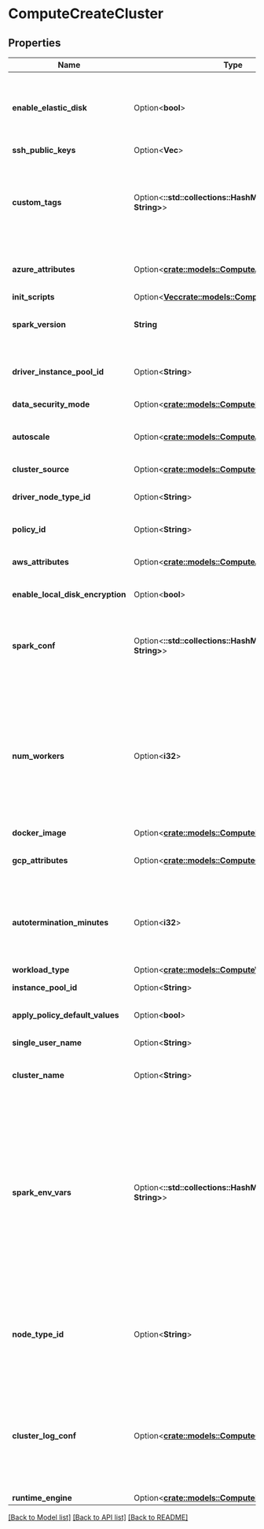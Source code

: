 # ComputeCreateCluster

## Properties

Name | Type | Description | Notes
------------ | ------------- | ------------- | -------------
**enable_elastic_disk** | Option<**bool**> | Autoscaling Local Storage: when enabled, this cluster will dynamically acquire additional disk space when its Spark workers are running low on disk space. This feature requires specific AWS permissions to function correctly - refer to the User Guide for more details. | [optional]
**ssh_public_keys** | Option<**Vec<String>**> |  | [optional]
**custom_tags** | Option<**::std::collections::HashMap<String, String>**> | Additional tags for cluster resources. Databricks will tag all cluster resources (Eg., AWS instances and EBS volumes) with these tags in addition to `default_tags`. Notes:  - Currently, Databricks allows at most 45 custom tags  - Clusters can only reuse cloud resources if the resources' tags are a subset of the cluster tags | [optional]
**azure_attributes** | Option<[**crate::models::ComputeAzureAttributes**](ComputeAzureAttributes.md)> | Attributes related to clusters running on Microsoft Azure. If not specified at cluster creation, a set of default values will be used. | [optional]
**init_scripts** | Option<[**Vec<crate::models::ComputeInitScriptInfo>**](ComputeInitScriptInfo.md)> |  | [optional]
**spark_version** | **String** | The Spark version of the cluster, Eg. `3.3.x-scala2.11`. A list of available Spark versions can be retrieved by using the :method:clusters/sparkVersions API call.  | 
**driver_instance_pool_id** | Option<**String**> | The optional ID of the instance pool for the driver of the cluster belongs. The pool cluster uses the instance pool with id (instance_pool_id) if the driver pool is not assigned. | [optional]
**data_security_mode** | Option<[**crate::models::ComputeDataSecurityMode**](ComputeDataSecurityMode.md)> |  | [optional]
**autoscale** | Option<[**crate::models::ComputeAutoScale**](ComputeAutoScale.md)> | Parameters needed in order to automatically scale clusters up and down based on load. Note: autoscaling works best with DB runtime versions 3.0 or later. | [optional]
**cluster_source** | Option<[**crate::models::ComputeClusterSource**](ComputeClusterSource.md)> |  | [optional]
**driver_node_type_id** | Option<**String**> | The node type of the Spark driver. Note that this field is optional; if unset, the driver node type will be set as the same value as `node_type_id` defined above.  | [optional]
**policy_id** | Option<**String**> | The ID of the cluster policy used to create the cluster if applicable. | [optional]
**aws_attributes** | Option<[**crate::models::ComputeAwsAttributes**](ComputeAwsAttributes.md)> | Attributes related to clusters running on Amazon Web Services. If not specified at cluster creation, a set of default values will be used. | [optional]
**enable_local_disk_encryption** | Option<**bool**> | Whether to enable LUKS on cluster VMs' local disks | [optional]
**spark_conf** | Option<**::std::collections::HashMap<String, String>**> | An object containing a set of optional, user-specified Spark configuration key-value pairs. Users can also pass in a string of extra JVM options to the driver and the executors via `Sparkdriver.extraJavaOptions` and `spark.executor.extraJavaOptions` respectively.  | [optional]
**num_workers** | Option<**i32**> | Number of worker nodes that this cluster should have. A cluster has one Spark Driver and `num_workers` Executors for a total of `num_workers` + 1 Spark nodes.  Note: When reading the properties of a cluster, this field reflects the desired number of workers rather than the actual current number of workers. For instance, if a cluster is resized from 5 to 10 workers, this field will immediately be updated to reflect the target size of 10 workers, whereas the workers listed in `spark_info` will gradually increase from 5 to 10 as the new nodes are provisioned. | [optional]
**docker_image** | Option<[**crate::models::ComputeDockerImage**](ComputeDockerImage.md)> |  | [optional]
**gcp_attributes** | Option<[**crate::models::ComputeGcpAttributes**](ComputeGcpAttributes.md)> | Attributes related to clusters running on Google Cloud Platform. If not specified at cluster creation, a set of default values will be used. | [optional]
**autotermination_minutes** | Option<**i32**> | Automatically terminates the cluster after it is inactive for this time in minutes. If not set, this cluster will not be automatically terminated. If specified, the threshold must be between 10 and 10000 minutes. Users can also set this value to 0 to explicitly disable automatic termination. | [optional]
**workload_type** | Option<[**crate::models::ComputeWorkloadType**](ComputeWorkloadType.md)> |  | [optional]
**instance_pool_id** | Option<**String**> | The optional ID of the instance pool to which the cluster belongs. | [optional]
**apply_policy_default_values** | Option<**bool**> | Note: This field won't be true for webapp requests. Only API users will check this field. | [optional][default to false]
**single_user_name** | Option<**String**> | Single user name if data_security_mode is `SINGLE_USER` | [optional]
**cluster_name** | Option<**String**> | Cluster name requested by the user. This doesn't have to be unique. If not specified at creation, the cluster name will be an empty string.  | [optional]
**spark_env_vars** | Option<**::std::collections::HashMap<String, String>**> | An object containing a set of optional, user-specified environment variable key-value pairs. Please note that key-value pair of the form (X,Y) will be exported as is (Ie., `export X='Y'`) while launching the driver and workers.  In order to specify an additional set of `SPARK_DAEMON_JAVA_OPTS`, we recommend appending them to `$SPARK_DAEMON_JAVA_OPTS` as shown in the example below. This ensures that all default databricks managed environmental variables are included as well.  Example Spark environment variables: `{\"SPARK_WORKER_MEMORY\": \"28000m\", \"SPARK_LOCAL_DIRS\": \"/local_disk0\"}` or `{\"SPARK_DAEMON_JAVA_OPTS\": \"$SPARK_DAEMON_JAVA_OPTS -Dspark.shuffle.service.enabled=true\"}` | [optional]
**node_type_id** | Option<**String**> | This field encodes, through a single value, the resources available to each of the Spark nodes in this cluster. For example, the Spark nodes can be provisioned and optimized for memory or compute intensive workloads. A list of available node types can be retrieved by using the :method:clusters/listNodeTypes API call.  | [optional]
**cluster_log_conf** | Option<[**crate::models::ComputeClusterLogConf**](ComputeClusterLogConf.md)> | The configuration for delivering spark logs to a long-term storage destination. Two kinds of destinations (dbfs and s3) are supported. Only one destination can be specified for one cluster. If the conf is given, the logs will be delivered to the destination every `5 mins`. The destination of driver logs is `$destination/$clusterId/driver`, while the destination of executor logs is `$destination/$clusterId/executor`. | [optional]
**runtime_engine** | Option<[**crate::models::ComputeRuntimeEngine**](ComputeRuntimeEngine.md)> |  | [optional]

[[Back to Model list]](../README.md#documentation-for-models) [[Back to API list]](../README.md#documentation-for-api-endpoints) [[Back to README]](../README.md)



